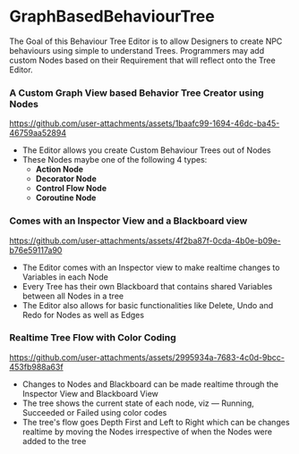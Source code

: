 # GraphBasedBehaviourTree
The Goal of this Behaviour Tree Editor is to allow Designers to create NPC behaviours using simple to understand Trees.
Programmers may add custom Nodes based on their Requirement that will reflect onto the Tree Editor.

### A Custom Graph View based Behavior Tree Creator using Nodes

https://github.com/user-attachments/assets/1baafc99-1694-46dc-ba45-46759aa52894

- The Editor allows you create Custom Behaviour Trees out of Nodes
- These Nodes maybe one of the following 4 types:
  - **Action Node**
  - **Decorator Node**
  - **Control Flow Node**
  - **Coroutine Node**

### Comes with an Inspector View and a Blackboard view 

https://github.com/user-attachments/assets/4f2ba87f-0cda-4b0e-b09e-b76e59117a90

- The Editor comes with an Inspector view to make realtime changes to Variables in each Node
- Every Tree has their own Blackboard that contains shared Variables between all Nodes in a tree
- The Editor also allows for basic functionalities like Delete, Undo and Redo for Nodes as well as Edges

### Realtime Tree Flow with Color Coding

https://github.com/user-attachments/assets/2995934a-7683-4c0d-9bcc-453fb988a63f

- Changes to Nodes and Blackboard can be made realtime through the Inspector View and Blackboard View
- The tree shows the current state of each node, viz — Running, Succeeded or Failed using color codes
- The tree's flow goes Depth First and Left to Right which can be changes realtime by moving the Nodes irrespective of when the Nodes were added to the tree
